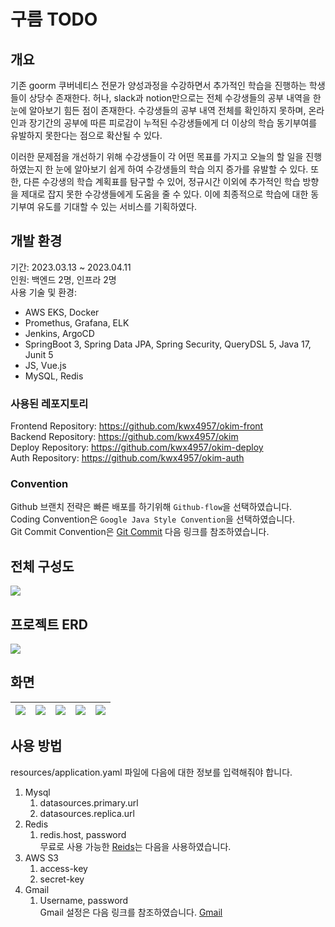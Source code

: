 # 구름 TODO
## 개요
기존 goorm 쿠버네티스 전문가 양성과정을 수강하면서 추가적인 학습을 진행하는 학생들이 상당수 존재한다. 허나, slack과 notion만으로는 전체 수강생들의 공부 내역을 한 눈에 알아보기 힘든 점이 존재한다. 수강생들의 공부 내역 전체를 확인하지 못하며, 온라인과 장기간의 공부에 따른 피로감이 누적된 수강생들에게 더 이상의 학습 동기부여를 유발하지 못한다는 점으로 확산될 수 있다.

이러한 문제점을 개선하기 위해 수강생들이 각 어떤 목표를 가지고 오늘의 할 일을 진행하였는지 한 눈에 알아보기 쉽게 하여 수강생들의 학습 의지 증가를 유발할 수 있다. 또한, 다른 수강생의 학습 계획표를 탐구할 수 있어, 정규시간 이외에 추가적인 학습 방향을 제대로 잡지 못한 수강생들에게 도움을 줄 수 있다. 이에 최종적으로 학습에 대한 동기부여 유도를 기대할 수 있는 서비스를 기획하였다.

## 개발 환경
기간: 2023.03.13 ~ 2023.04.11  
인원: 백엔드 2명, 인프라 2명  
사용 기술 및 환경: 
- AWS EKS, Docker
- Promethus, Grafana, ELK
- Jenkins, ArgoCD 
- SpringBoot 3, Spring Data JPA, Spring Security, QueryDSL 5, Java 17, Junit 5
- JS, Vue.js  
- MySQL, Redis

### 사용된 레포지토리
Frontend Repository: https://github.com/kwx4957/okim-front  
Backend Repository: https://github.com/kwx4957/okim  
Deploy Repository: https://github.com/kwx4957/okim-deploy  
Auth Repository: https://github.com/kwx4957/okim-auth   

### Convention  
Github 브랜치 전략은 빠른 배포를 하기위해 `Github-flow`을 선택하였습니다.  
Coding Convention은 `Google Java Style Convention`을 선택하였습니다.  
Git Commit Convention은 [Git Commit](https://kdjun97.github.io/git-github/commit-convention/) 다음 링크를 참조하였습니다.


## 전체 구성도
![](https://user-images.githubusercontent.com/33277725/237890376-091728d9-d6f1-4c8d-b8c3-5268cdb8bac8.png)

## 프로젝트 ERD  
![](https://user-images.githubusercontent.com/33277725/237890379-16dcac69-acd8-4df8-8649-18e837a1638d.png)

## 화면
![](https://user-images.githubusercontent.com/33277725/237889985-efc1f410-8e3e-48fa-b53b-ba900ce8fb30.png)|![](https://user-images.githubusercontent.com/33277725/237889994-bb2c8eb9-13ac-4e5a-9dd5-1135281e504d.png)|![](https://user-images.githubusercontent.com/33277725/237889997-c0e9d824-47af-4fe3-814b-96b88a2265c2.png)|![](https://user-images.githubusercontent.com/33277725/237890004-8b3e6e4f-0d12-45f6-af62-40375888aa0e.png)|![](https://user-images.githubusercontent.com/33277725/237890011-a42478fc-042c-45cc-aa50-8c5b08a6eddc.PNG)
---|---|---|---|---|

## 사용 방법
resources/application.yaml 파일에 다음에 대한 정보를 입력해줘야 합니다.

1. Mysql
   1. datasources.primary.url
   2. datasources.replica.url
2. Redis
   1. redis.host, password  
무료로 사용 가능한 [Reids](https://app.redislabs.com/)는 다음을 사용하였습니다.   
3. AWS S3  
   1. access-key
   2. secret-key
4. Gmail
   1. Username, password  
Gmail 설정은 다음 링크를 참조하였습니다.
[Gmail](https://velog.io/@tjddus0302/Spring-Boot-%EB%A9%94%EC%9D%BC-%EB%B0%9C%EC%86%A1-%EA%B8%B0%EB%8A%A5-%EA%B5%AC%ED%98%84%ED%95%98%EA%B8%B0-Gmail)
